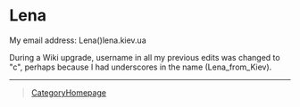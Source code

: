 Lena
====

My email address: Lena()lena.kiev.ua

During a Wiki upgrade, username in all my previous edits was changed to
"c", perhaps because I had underscores in the name (Lena\_from\_Kiev).

* * * * *

> [CategoryHomepage](CategoryHomepage)
